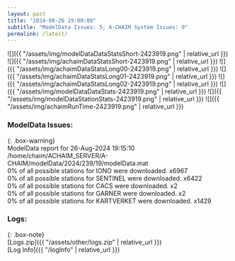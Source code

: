 ```yaml
---
layout: post
title: "2024-08-26 19:00:00"
subtitle: "ModelData Issues: 5; A-CHAIM System Issues: 0"
permalink: /latest/
---
```


![]({{ "/assets/img/modelDataDataStatsShort-2423919.png" | relative_url }})
![]({{ "/assets/img/achaimDataStatsShort-2423919.png" | relative_url }})
![]({{ "/assets/img/achaimDataStatsLong00-2423919.png" | relative_url }})
![]({{ "/assets/img/achaimDataStatsLong01-2423919.png" | relative_url }})
![]({{ "/assets/img/achaimDataStatsLong02-2423919.png" | relative_url }})
![]({{ "/assets/img/modelDataDataStats-2423919.png" | relative_url }})
![]({{ "/assets/img/modelDataStationStats-2423919.png" | relative_url }})
![]({{ "/assets/img/achaimRunTime-2423919.png" | relative_url }})


### ModelData Issues:  
  
{: .box-warning}  
 ModelData report for 26-Aug-2024 19:15:10   
 /home/chaim/ACHAIM_SERVER/A-CHAIM/modelData/2024/239/19/modelData.mat   
 0% of all possible stations for IONO were downloaded. x6967   
 0% of all possible stations for SENTINEL were downloaded. x6422   
 0% of all possible stations for CACS were downloaded. x2   
 0% of all possible stations for GARNER were downloaded. x2   
 0% of all possible stations for KARTVERKET were downloaded. x1429   
  


### Logs:  
  
{: .box-note}  
[Logs.zip]({{ "/assets/other/logs.zip" | relative_url }})  
[Log Info]({{ "/logInfo" | relative_url }})  
